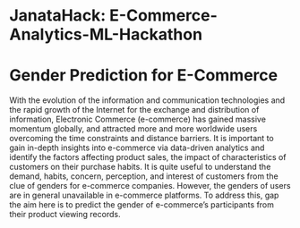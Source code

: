 # JanataHack: E-Commerce-Analytics-ML-Hackathon
# Gender Prediction for E-Commerce
With the evolution of the information and communication technologies and the rapid growth of the Internet for the exchange and distribution of information, Electronic Commerce (e-commerce) has gained massive momentum globally, and attracted more and more worldwide users overcoming the time constraints and distance barriers.
It is important to gain in-depth insights into e-commerce via data-driven analytics and identify the factors affecting product sales, the impact of characteristics of customers on their purchase habits.
It is quite useful to understand the demand, habits, concern, perception, and interest of customers from the clue of genders for e-commerce companies. 
However, the genders of users are in general unavailable in e-commerce platforms. To address this, gap the aim here is to predict the gender of e-commerce’s participants from their product viewing records.

